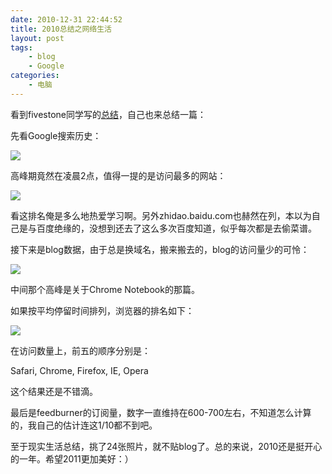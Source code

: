 ```yaml
---
date: 2010-12-31 22:44:52
title: 2010总结之网络生活
layout: post
tags:
    - blog
    - Google
categories:
    - 电脑
---
```

看到fivestone同学写的[总结](http://blog.fivestone.info/?p=740)，自己也来总结一篇：

先看Google搜索历史：

![](http://pic.ztpala.com/wp-content/uploads/2010/12/Screen-shot-2010-12-31-at-9.48.15-PM.png)

高峰期竟然在凌晨2点，值得一提的是访问最多的网站：

![](http://pic.ztpala.com/wp-content/uploads/2010/12/Screen-shot-2010-12-31-at-9.48.34-PM.png)

看这排名俺是多么地热爱学习啊。另外zhidao.baidu.com也赫然在列，本以为自己是与百度绝缘的，没想到还去了这么多次百度知道，似乎每次都是去偷菜谱。

接下来是blog数据，由于总是换域名，搬来搬去的，blog的访问量少的可怜：

![](http://pic.ztpala.com/wp-content/uploads/2010/12/Screen-shot-2010-12-31-at-9.54.37-PM.png)

中间那个高峰是关于Chrome Notebook的那篇。

如果按平均停留时间排列，浏览器的排名如下：

![](http://pic.ztpala.com/wp-content/uploads/2010/12/Screen-shot-2010-12-31-at-9.57.52-PM.png)

在访问数量上，前五的顺序分别是：

Safari, Chrome, Firefox, IE, Opera

这个结果还是不错滴。

最后是feedburner的订阅量，数字一直维持在600-700左右，不知道怎么计算的，我自己的估计连这1/10都不到吧。

至于现实生活总结，挑了24张照片，就不贴blog了。总的来说，2010还是挺开心的一年。希望2011更加美好：）
